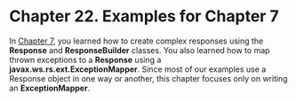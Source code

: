 # Chapter 22. Examples for Chapter 7


In [Chapter 7](../../part1/chapter7/server_responses_and_exception_handling.md), you learned how to create complex responses using the **Response** and **ResponseBuilder** classes. You also learned how to map thrown exceptions to a **Response** using a **javax.ws.rs.ext.ExceptionMapper**. Since most of our examples use a Response object in one way or another, this chapter focuses only on writing an **ExceptionMapper**.